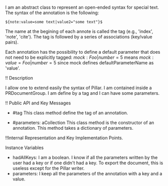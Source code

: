 I am an abstract class to represent an open-ended syntax for special text. The syntax of the annotation is the following: 

	${note:value=some text|value2="some text"}$

The name at the begining of each annote is called the tag (e.g., 'index', 'note', 'cite'). The tag is followed by a series of associations (key/value pairs).

Each annotation has the possibility to define a default parameter that does not need to be explicitly tagged: 
	 ${mock:Foo|number=5}$ means  ${mock:value=Foo|number=5}$ since mock defines defaultParameterName as 'value'.


!! Description

I allow one to extend easily the syntax of Pillar. I am contained inside a PRDocumentGroup. I am define by a tag and I can have some parameters.

!! Public API and Key Messages
- #tag This class method define the tag of an annotation.

- #parameters: aCollection   This class method is the constructor of an annotation. This method takes a dictionary of parameters.

!!Internal Representation and Key Implementation Points.
 
Instance Variables
-	hadAllKeys:	I am a boolean. I  know if all the parameters written by the user had a key or if one didn't had a key. To export the document, this is useless except for the Pillar writer.
-	parameters:	I  keep all the parameters of the annotation with a key and a value.
